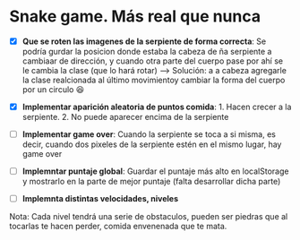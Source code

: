 # Snake game. Más real que nunca

- [X] **Que se roten las imagenes de la serpiente de forma correcta**: Se podría gurdar la posicion donde estaba la cabeza de ña serpiente a cambiaar de dirección, y cuando otra parte del cuerpo pase por ahí se le cambia la clase (que lo hará rotar) --> Solución: a a cabeza agregarle la clase realcionada al último movimientoy cambiar la forma del cuerpo por un circulo 😆

- [X] **Implementar aparición aleatoria de puntos comida**: 1. Hacen crecer a la serpiente. 2. No puede aparecer encima de la serpiente

- [ ] **Implementar game over**: Cuando la serpiente se toca a si misma, es decir, cuando dos pixeles de la serpiente estén en el mismo lugar, hay game over

- [ ] **Implemntar puntaje global**: Guardar el puntaje más alto en localStorage y mostrarlo en la parte de mejor puntaje (falta desarrollar dicha parte)

- [ ] **Implemnta distintas velocidades, niveles**

Nota: Cada nivel tendrá una serie de obstaculos, pueden ser piedras que al tocarlas te hacen perder, comida envenenada que te mata.
